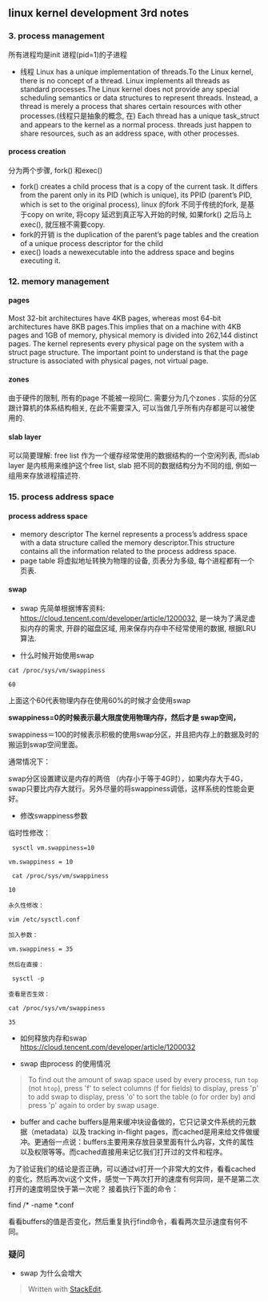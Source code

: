 ## linux kernel development 3rd notes
### 3. process management
所有进程均是init 进程(pid=1)的子进程
* 线程
Linux has a unique implementation of threads.To the Linux kernel, there is no concept of a thread. Linux implements all threads as standard processes.The Linux kernel does not provide any special scheduling semantics or data structures to represent threads. Instead, a thread is merely a process that shares certain resources with other processes.(线程只是抽象的概念, 在)
Each thread has a unique task_struct and appears to the kernel as a normal process.
threads just happen to share resources, such as an address space, with other processes.
#### process creation
分为两个步骤, fork() 和exec()
* fork()
 creates a child process that is a copy of the current task. It differs from the parent only in its PID (which is unique), its PPID (parent’s PID, which is set to the original process),
 linux 的fork 不同于传统的fork, 是基于copy on write, 将copy 延迟到真正写入开始的时候, 如果fork() 之后马上exec(), 就压根不需要copy. 
*  fork的开销
is the duplication of the parent’s page tables and the creation of a unique process descriptor for the child
* exec()
 loads a newexecutable into the address space and begins executing it.
### 12. memory management
#### pages
Most 32-bit architectures have 4KB pages, whereas most 64-bit architectures have 8KB pages.This implies that on a machine with 4KB pages and 1GB of memory, physical memory is divided into 262,144 distinct pages.
The kernel represents every physical page on the system with a  struct page structure.
The important point to understand is that the page structure is associated with physical pages, not virtual page.

#### zones
由于硬件的限制, 所有的page 不能被一视同仁. 需要分为几个zones . 实际的分区跟计算机的体系结构相关, 在此不需要深入, 可以当做几乎所有内存都是可以被使用的.

#### slab layer
可以简要理解: free list 作为一个缓存经常使用的数据结构的一个空闲列表, 而slab layer 是内核用来维护这个free list, slab 把不同的数据结构分为不同的组, 例如一组用来存放进程描述符.

### 15. process address space
#### process address space
* memory descriptor
The kernel represents a process’s address space with a data structure called the memory descriptor.This structure contains all the information related to the process address space.
* page table
将虚拟地址转换为物理的设备, 页表分为多级, 每个进程都有一个页表.


####  swap



* swap 
先简单根据博客资料: https://cloud.tencent.com/developer/article/1200032, 是一块为了满足虚拟内存的需求, 开辟的磁盘区域, 用来保存内存中不经常使用的数据, 根据LRU 算法.

* 什么时候开始使用swap

```
cat /proc/sys/vm/swappiness

60
```
上面这个60代表物理内存在使用60%的时候才会使用swap

**swappiness=0的时候表示最大限度使用物理内存，然后才是 swap空间，**

swappiness＝100的时候表示积极的使用swap分区，并且把内存上的数据及时的搬运到swap空间里面。

通常情况下：

swap分区设置建议是内存的两倍 （内存小于等于4G时），如果内存大于4G，swap只要比内存大就行。另外尽量的将swappiness调低，这样系统的性能会更好。

* 修改swappiness参数

临时性修改：
```
 sysctl vm.swappiness=10

vm.swappiness = 10

 cat /proc/sys/vm/swappiness

10

永久性修改：

vim /etc/sysctl.conf

加入参数：

vm.swappiness = 35

然后在直接：

 sysctl -p

查看是否生效：

cat /proc/sys/vm/swappiness

35
```
* 如何释放内存和swap 
https://cloud.tencent.com/developer/article/1200032

* swap 由process 的使用情况
> To find out the amount of swap space used by every process, run `top` (not `htop`), press 'f' to select columns (f for fields) to display, press 'p' to add swap to display, press 'o' to sort the table (o for order by) and press 'p' again to order by swap usage.

* buffer and cache
buffers是用来缓冲块设备做的，它只记录文件系统的元数据（metadata）以及 tracking in-flight pages，而cached是用来给文件做缓冲。更通俗一点说：buffers主要用来存放目录里面有什么内容，文件的属性以及权限等等。而cached直接用来记忆我们打开过的文件和程序。

为了验证我们的结论是否正确，可以通过vi打开一个非常大的文件，看看cached的变化，然后再次vi这个文件，感觉一下两次打开的速度有何异同，是不是第二次打开的速度明显快于第一次呢？ 接着执行下面的命令：

find /* -name  *.conf

看看buffers的值是否变化，然后重复执行find命令，看看两次显示速度有何不同。

### 疑问
* swap 为什么会增大

> Written with [StackEdit](https://stackedit.io/).
<!--stackedit_data:
eyJoaXN0b3J5IjpbMzQyNDQ2NTM1LC04NDY1MjczNjEsMTQzNT
YxMjc5NCwxNjMxOTg0NDY0LC0xMzQ3MzQ5MzQyLDE5MjAxNjI0
NiwtNzk5OTk0MDkzLC0xNTMxNDIwNTIyLDE2OTUyNjkwOV19
-->